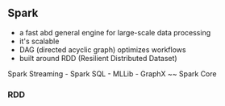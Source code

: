 ## Spark

* a fast abd general engine for large-scale data processing
* it's scalable
* DAG (directed acyclic graph) optimizes workflows
* built around RDD (Resilient Distributed Dataset)

Spark Streaming - Spark SQL - MLLib - GraphX ~~ Spark Core


### RDD
